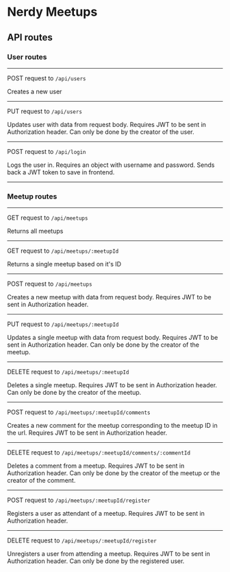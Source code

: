 # Nerdy Meetups

## API routes

### User routes

---

POST request to `/api/users`

Creates a new user

---

PUT request to `/api/users`

Updates user with data from request body. Requires JWT to be sent in Authorization header. Can only be done by the creator of the user.

---

POST request to `/api/login`

Logs the user in. Requires an object with username and password. Sends back a JWT token to save in frontend.

---

### Meetup routes

---

GET request to `/api/meetups`

Returns all meetups

---

GET request to `/api/meetups/:meetupId`

Returns a single meetup based on it's ID

---

POST request to `/api/meetups`

Creates a new meetup with data from request body. Requires JWT to be sent in Authorization header.

---

PUT request to `/api/meetups/:meetupId`

Updates a single meetup with data from request body. Requires JWT to be sent in Authorization header. Can only be done by the creator of the meetup.

---

DELETE request to `/api/meetups/:meetupId`

Deletes a single meetup. Requires JWT to be sent in Authorization header. Can only be done by the creator of the meetup.

---

POST request to `/api/meetups/:meetupId/comments`

Creates a new comment for the meetup corresponding to the meetup ID in the url. Requires JWT to be sent in Authorization header.

---

DELETE request to `/api/meetups/:meetupId/comments/:commentId`

Deletes a comment from a meetup. Requires JWT to be sent in Authorization header. Can only be done by the creator of the meetup or the creator of the comment.

---

POST request to `/api/meetups/:meetupId/register`

Registers a user as attendant of a meetup. Requires JWT to be sent in Authorization header.

---

DELETE request to `/api/meetups/:meetupId/register`

Unregisters a user from attending a meetup. Requires JWT to be sent in Authorization header. Can only be done by the registered user.
